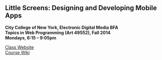 ## Little Screens: Designing and Developing Mobile Apps  
**City College of New York, Electronic Digital Media BFA**  
**Topics in Web Programming (Art 49552), Fall 2014**  
**Mondays, 6:15 – 9:05pm**

[Class Website](http://littlescreens.justinblinder.com)  
[Course Wiki](https://github.com/jblinder/little-screens/wiki)
